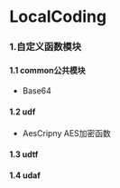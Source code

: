# LocalCoding
### 1.自定义函数模块
#### 1.1 common公共模块
- Base64 
#### 1.2 udf
- AesCripny AES加密函数 
#### 1.3 udtf
#### 1.4 udaf 
